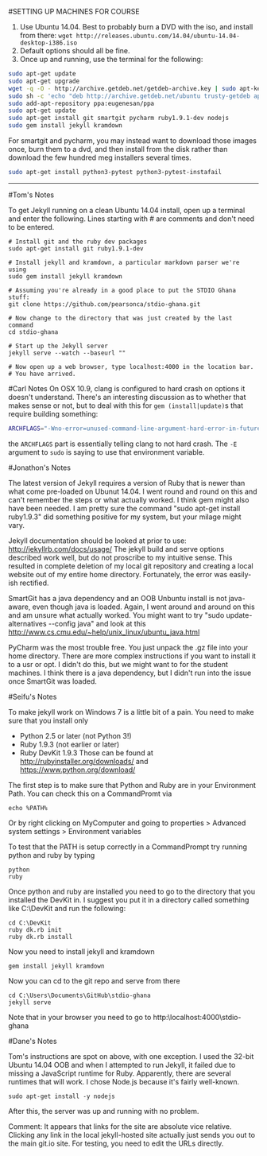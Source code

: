 #SETTING UP MACHINES FOR COURSE

1. Use Ubuntu 14.04.  Best to probably burn a DVD with the iso, and install from there:
`wget http://releases.ubuntu.com/14.04/ubuntu-14.04-desktop-i386.iso`
2. Default options should all be fine.
3. Once up and running, use the terminal for the following:
~~~ bash
sudo apt-get update
sudo apt-get upgrade
wget -q -O - http://archive.getdeb.net/getdeb-archive.key | sudo apt-key add -
sudo sh -c 'echo "deb http://archive.getdeb.net/ubuntu trusty-getdeb apps" >> /etc/apt/sources.list.d/getdeb.list'
sudo add-apt-repository ppa:eugenesan/ppa
sudo apt-get update
sudo apt-get install git smartgit pycharm ruby1.9.1-dev nodejs
sudo gem install jekyll kramdown
~~~

For smartgit and pycharm, you may instead want to download those images once,
burn them to a dvd, and then install from the disk rather than download the few
hundred meg installers several times.

~~~ bash
sudo apt-get install python3-pytest python3-pytest-instafail
~~~

* * *

#Tom's Notes

To get Jekyll running on a clean Ubuntu 14.04 install, open up a
terminal and enter the following.  Lines starting with # are comments and don't
need to be entered.
~~~
# Install git and the ruby dev packages
sudo apt-get install git ruby1.9.1-dev  

# Install jekyll and kramdown, a particular markdown parser we're using
sudo gem install jekyll kramdown  

# Assuming you're already in a good place to put the STDIO Ghana stuff:
git clone https://github.com/pearsonca/stdio-ghana.git  

# Now change to the directory that was just created by the last command
cd stdio-ghana  

# Start up the Jekyll server
jekyll serve --watch --baseurl ""  

# Now open up a web browser, type localhost:4000 in the location bar.
# You have arrived.
~~~

#Carl Notes
On OSX 10.9, clang is configured to hard crash on options it doesn't understand.
There's an interesting discussion as to whether that makes sense or not, but to
deal with this for `gem (install|update)`s that require building something:
~~~ bash
ARCHFLAGS="-Wno-error=unused-command-line-argument-hard-error-in-future" sudo -E gem update jekyll
~~~

the `ARCHFLAGS` part is essentially telling clang to not hard crash.  The `-E`
argument to `sudo` is saying to use that environment variable.


#Jonathon's Notes

The latest version of Jekyll requires a version of Ruby that is newer than what
come pre-loaded on Ubunut 14.04.  I went round and round on this and can't
remember the steps or what actually worked.  I think gem might also have been
needed.  I am pretty sure the command "sudo apt-get install ruby1.9.3" did
something positive for my system, but your milage might vary.

Jekyll documentation should be looked at prior to use:
http://jekyllrb.com/docs/usage/ The jekyll build and serve options described
work well, but do not proscribe to my intuitive sense.  This resulted in
complete deletion of my local git repository and creating a local website out of
my entire home directory.  Fortunately, the error was easily-ish rectified.

SmartGit has a java dependency and an OOB Unbuntu install is not java-aware,
even though java is loaded.  Again, I went around and around on this and am
unsure what actually worked.  You might want to try "sudo update-alternatives
--config java"  and look at this
http://www.cs.cmu.edu/~help/unix_linux/ubuntu_java.html

PyCharm was the most trouble free.  You just unpack the .gz file into your home
directory.  There are more complex instructions if you want to install it to a
usr or opt. I didn't do this, but we might want to for the student machines.  I
think there is a java dependency, but I didn't run into the issue once SmartGit
was loaded.

#Seifu's Notes

To make jekyll work on Windows 7 is a little bit of a pain. You need to make sure that you install only
* Python 2.5 or later (not Python 3!)
* Ruby 1.9.3 (not earlier or later)
* Ruby DevKit 1.9.3
Those can be found at http://rubyinstaller.org/downloads/ and https://www.python.org/download/

The first step is to make sure that Python and Ruby are in your Environment Path. You can check this on a CommandPromt via
~~~
echo %PATH%
~~~
Or by right clicking on MyComputer and going to properties > Advanced system settings > Environment variables

To test that the PATH is setup correctly in a CommandPrompt try running python and ruby by typing

~~~
python
ruby
~~~

Once python  and ruby are installed you need to go to the directory that you
installed the DevKit in. I suggest you put it in a directory called something
like C:\DevKit and run the following:

~~~
cd C:\DevKit
ruby dk.rb init
ruby dk.rb install
~~~

Now you need to install jekyll and kramdown

~~~
gem install jekyll kramdown
~~~

Now you can cd to the git repo and serve from there

~~~
cd C:\Users\Documents\GitHub\stdio-ghana
jekyll serve
~~~

Note that in your browser you need to go to http:\\localhost:4000\stdio-ghana


#Dane's Notes

Tom's instructions are spot on above, with one exception. I used the 32-bit
Ubuntu 14.04 OOB and when I attempted to run Jekyll, it failed due to missing a
JavaScript runtime for Ruby. Apparently, there are several runtimes that will
work. I chose Node.js because it's fairly well-known.

~~~
sudo apt-get install -y nodejs
~~~

After this, the server was up and running with no problem.

Comment: It appears that links for the site are absolute vice relative. Clicking
any link in the local jekyll-hosted site actually just sends you out to the main
git.io site.  For testing, you need to edit the URLs directly.
